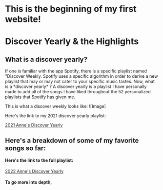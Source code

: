   # This is the beginning of my first website!
# Discover Yearly & the Highlights
## What is a discover yearly?

<p> If one is familiar with the app Spotify, there is a specific playlist named "Discover Weekly. Spotify uses a specific algorithm in order to derive a new playlist that may or may not cater to your specific music tastes. Now, what is a *discover yearly* ? A discover yearly is a playlist I have personally made to add all of the songs I have liked throughout the 52 personalized playlists that Spotify has given me. 

This is what a discover weekly looks like: 
![Image]

Here's the link to my 2021 discover yearly playlist: 

[2021 Anne's Discover Yearly](https://open.spotify.com/playlist/6yYHbQdX02nHBee4HyN7Nc?si=ab89984369684800)

## Here's a breakdown of some of my favorite songs so far: 
#### Here's the link to the full playlist: 
[2022 Anne's Discover Yearly](https://open.spotify.com/playlist/4xzHksAWlraprPkpIDBv8x?si=0e49bc68cb55467b)

#### To go more into depth, 
